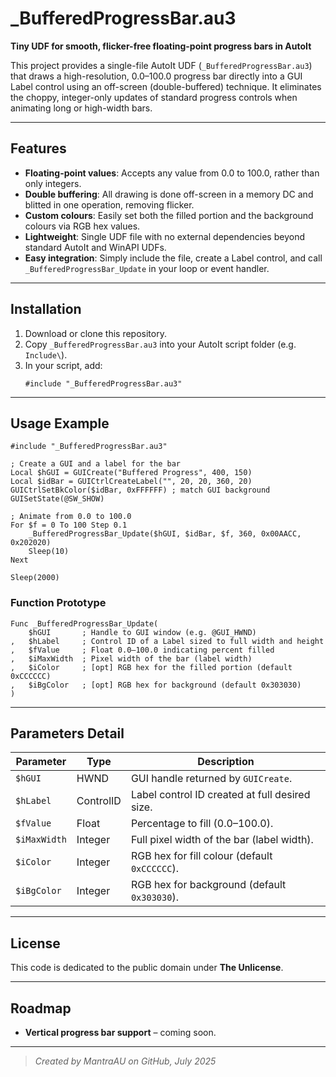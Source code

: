 # \_BufferedProgressBar.au3

**Tiny UDF for smooth, flicker-free floating-point progress bars in AutoIt**

This project provides a single-file AutoIt UDF (`_BufferedProgressBar.au3`) that draws a high-resolution, 0.0–100.0 progress bar directly into a GUI Label control using an off-screen (double-buffered) technique. It eliminates the choppy, integer-only updates of standard progress controls when animating long or high-width bars.

---

## Features

- **Floating-point values**: Accepts any value from 0.0 to 100.0, rather than only integers.
- **Double buffering**: All drawing is done off-screen in a memory DC and blitted in one operation, removing flicker.
- **Custom colours**: Easily set both the filled portion and the background colours via RGB hex values.
- **Lightweight**: Single UDF file with no external dependencies beyond standard AutoIt and WinAPI UDFs.
- **Easy integration**: Simply include the file, create a Label control, and call `_BufferedProgressBar_Update` in your loop or event handler.

---

## Installation

1. Download or clone this repository.
2. Copy `_BufferedProgressBar.au3` into your AutoIt script folder (e.g. `Include\`).
3. In your script, add:
   ```autoit
   #include "_BufferedProgressBar.au3"
   ```

---

## Usage Example

```autoit
#include "_BufferedProgressBar.au3"

; Create a GUI and a label for the bar
Local $hGUI = GUICreate("Buffered Progress", 400, 150)
Local $idBar = GUICtrlCreateLabel("", 20, 20, 360, 20)
GUICtrlSetBkColor($idBar, 0xFFFFFF) ; match GUI background
GUISetState(@SW_SHOW)

; Animate from 0.0 to 100.0
For $f = 0 To 100 Step 0.1
    _BufferedProgressBar_Update($hGUI, $idBar, $f, 360, 0x00AACC, 0x202020)
    Sleep(10)
Next

Sleep(2000)
```

### Function Prototype

```autoit
Func _BufferedProgressBar_Update(
    $hGUI       ; Handle to GUI window (e.g. @GUI_HWND)
,   $hLabel     ; Control ID of a Label sized to full width and height
,   $fValue     ; Float 0.0–100.0 indicating percent filled
,   $iMaxWidth  ; Pixel width of the bar (label width)
,   $iColor     ; [opt] RGB hex for the filled portion (default 0xCCCCCC)
,   $iBgColor   ; [opt] RGB hex for background (default 0x303030)
)
```

---

## Parameters Detail

| Parameter    | Type      | Description                                    |
| ------------ | --------- | ---------------------------------------------- |
| `$hGUI`      | HWND      | GUI handle returned by `GUICreate`.            |
| `$hLabel`    | ControlID | Label control ID created at full desired size. |
| `$fValue`    | Float     | Percentage to fill (0.0–100.0).                |
| `$iMaxWidth` | Integer   | Full pixel width of the bar (label width).     |
| `$iColor`    | Integer   | RGB hex for fill colour (default `0xCCCCCC`).  |
| `$iBgColor`  | Integer   | RGB hex for background (default `0x303030`).   |

---

## License

This code is dedicated to the public domain under **The Unlicense**.

---

## Roadmap

- **Vertical progress bar support** – coming soon.

---

> *Created by MantraAU on GitHub, July 2025*

